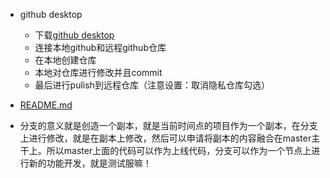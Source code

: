 
* github desktop
    * 下载[github desktop](https://desktop.github.com "点击进入下载页")
    * 连接本地github和远程github仓库
    * 在本地创建仓库
    * 本地对仓库进行修改并且commit
    * 最后进行pulish到远程仓库（注意设置：取消隐私仓库勾选）

* [README.md](https://blog.csdn.net/kaitiren/article/details/38513715 "书写教程")

* 分支的意义就是创造一个副本，就是当前时间点的项目作为一个副本，在分支上进行修改，就是在副本上修改，然后可以申请将副本的内容融合在master主干上。所以master上面的代码可以作为上线代码，分支可以作为一个节点上进行新的功能开发，就是测试服嘛！
